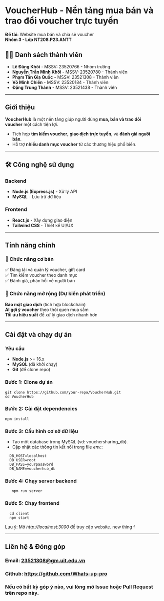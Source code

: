 # VoucherHub - Nền tảng mua bán và trao đổi voucher trực tuyến

**Đề tài:** Website mua bán và chia sẻ voucher  
**Nhóm 3 - Lớp NT208.P23.ANTT**  

## **👨‍💻 Danh sách thành viên**
- **Lê Đăng Khôi** - MSSV: 23520766 - Nhóm trưởng  
- **Nguyễn Trần Minh Khôi** - MSSV: 23520780 - Thành viên  
- **Phạm Tấn Gia Quốc** - MSSV: 23521308 - Thành viên  
- **Võ Minh Chiến** - MSSV: 23520184 - Thành viên  
- **Đặng Trung Thành** - MSSV: 23521438 - Thành viên  

---

## **Giới thiệu**
**VoucherHub** là một nền tảng giúp người dùng **mua, bán và trao đổi voucher** một cách tiện lợi.  
- Tích hợp **tìm kiếm voucher**, **giao dịch trực tuyến**, và **đánh giá người bán**.  
- Hỗ trợ **nhiều danh mục voucher** từ các thương hiệu phổ biến.  

---

## **🛠 Công nghệ sử dụng**
### **Backend**
- **Node.js (Express.js)** - Xử lý API  
- **MySQL** - Lưu trữ dữ liệu  

### **Frontend**
- **React.js** - Xây dựng giao diện  
- **Tailwind CSS** - Thiết kế UI/UX  

---

## **Tính năng chính**
### **🔹 Chức năng cơ bản**
✅ Đăng tải và quản lý voucher, gift card  
✅ Tìm kiếm voucher theo danh mục  
✅ Đánh giá, phản hồi về người bán  

### **🔹 Chức năng mở rộng (Dự kiến phát triển)**
**Bảo mật giao dịch** (tích hợp blockchain)  
**AI gợi ý voucher** theo thói quen mua sắm  
**Tối ưu hiệu suất** để xử lý giao dịch nhanh hơn  

---

## **Cài đặt và chạy dự án**
### **Yêu cầu**
- **Node.js** >= 16.x  
- **MySQL** (đã khởi chạy)  
- **Git** (để clone repo)  

### **Bước 1: Clone dự án**
```
git clone https://github.com/your-repo/VoucherHub.git
cd VoucherHub
```
### **Bước 2: Cài đặt dependencies**
```
npm install
```
### **Bước 3: Cấu hình cơ sở dữ liệu**
- Tạo một database trong MySQL (vd: vouchersharing_db).
- Cập nhật các thông tin kết nối trong file *env.*:
```
  DB_HOST=localhost
  DB_USER=root
  DB_PASS=yourpassword
  DB_NAME=voucherhub_db
```
### **Bước 4: Chạy server backend**
```
   npm run server
```
### **Bước 5: Chạy frontend**
```
  cd client
  npm start
```
Lưu ý: Mở *http://localhost:3000* để truy cập website.
new thing f

---
## Liên hệ & Đóng góp
### Email: 23521308@gm.uit.edu.vn
### Github: https://github.com/Whats-up-pro
### Nếu có bất kỳ góp ý nào, vui lòng mở Issue hoặc Pull Request trên repo này.
